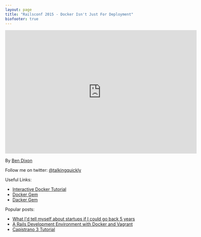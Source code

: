 ```yaml
---
layout: page
title: "Railsconf 2015 - Docker Isn't Just For Deployment"
biofooter: true
---
```


<iframe width="620" height="400" src="https://www.youtube.com/embed/NGcT0dGivoM" frameborder="0" allowfullscreen></iframe>


By [Ben Dixon](/about.html)

Follow me on twitter: [@talkingquickly](http://www.twitter.com/talkingquickly)

Useful Links:

* [Interactive Docker Tutorial](https://www.docker.com/tryit/)
* [Docker Gem](https://github.com/swipely/docker-api)
* [Dacker Gem](https://github.com/talkingquickly/dacker)

Popular posts:

* [What I'd tell myself about startups if I could go back 5 years](/2015/04/what-id-tell-myself-about-startups/)
* [A Rails Development Environment with Docker and Vagrant](/2014/06/rails-development-environment-with-vagrant-and-docker/)
* [Capistrano 3 Tutorial](/2014/01/deploying-rails-apps-to-a-vps-with-capistrano-v3/)
